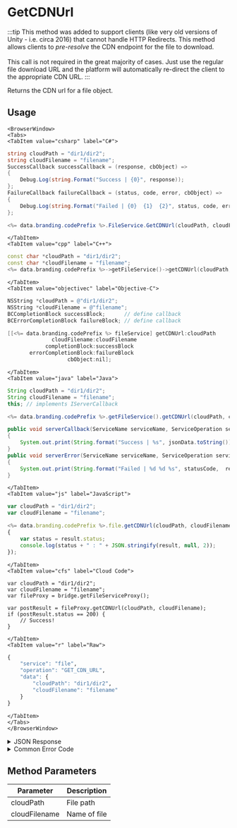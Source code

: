 # GetCDNUrl

:::tip
This method was added to support clients (like very old versions of Unity - i.e. circa 2016) that cannot handle HTTP Redirects. This method allows clients to <em>pre-resolve</em> the CDN endpoint for the file to download.<br />
<br />
This call is not required in the great majority of cases. Just use the regular file download URL and the platform will automatically re-direct the client to the appropriate CDN URL.
:::

Returns the CDN url for a file object.

<PartialServop service_name="file" operation_name="GET_CDN_URL" />

## Usage

```mdx-code-block
<BrowserWindow>
<Tabs>
<TabItem value="csharp" label="C#">
```

```csharp
string cloudPath = "dir1/dir2";
string cloudFilename = "filename";
SuccessCallback successCallback = (response, cbObject) =>
{
    Debug.Log(string.Format("Success | {0}", response));
};
FailureCallback failureCallback = (status, code, error, cbObject) =>
{
    Debug.Log(string.Format("Failed | {0}  {1}  {2}", status, code, error));
};

<%= data.branding.codePrefix %>.FileService.GetCDNUrl(cloudPath, cloudFilename, successCallback, failureCallback);
```

```mdx-code-block
</TabItem>
<TabItem value="cpp" label="C++">
```

```cpp
const char *cloudPath = "dir1/dir2";
const char *cloudFilename = "filename";
<%= data.branding.codePrefix %>->getFileService()->getCDNUrl(cloudPath, cloudFilename, this);
```

```mdx-code-block
</TabItem>
<TabItem value="objectivec" label="Objective-C">
```

```objectivec
NSString *cloudPath = @"dir1/dir2";
NSString *cloudFilename = @"filename";
BCCompletionBlock successBlock;      // define callback
BCErrorCompletionBlock failureBlock; // define callback

[[<%= data.branding.codePrefix %> fileService] getCDNUrl:cloudPath
              cloudFilename:cloudFilename
            completionBlock:successBlock
       errorCompletionBlock:failureBlock
                   cbObject:nil];
```

```mdx-code-block
</TabItem>
<TabItem value="java" label="Java">
```

```java
String cloudPath = "dir1/dir2";
String cloudFilename = "filename";
this; // implements IServerCallback

<%= data.branding.codePrefix %>.getFileService().getCDNUrl(cloudPath, cloudFilename, this);

public void serverCallback(ServiceName serviceName, ServiceOperation serviceOperation, JSONObject jsonData)
{
    System.out.print(String.format("Success | %s", jsonData.toString()));
}
public void serverError(ServiceName serviceName, ServiceOperation serviceOperation, int statusCode, int reasonCode, String jsonError)
{
    System.out.print(String.format("Failed | %d %d %s", statusCode,  reasonCode, jsonError.toString()));
}
```

```mdx-code-block
</TabItem>
<TabItem value="js" label="JavaScript">
```

```javascript
var cloudPath = "dir1/dir2";
var cloudFilename = "filename";

<%= data.branding.codePrefix %>.file.getCDNUrl(cloudPath, cloudFilename, result =>
{
	var status = result.status;
	console.log(status + " : " + JSON.stringify(result, null, 2));
});
```

```mdx-code-block
</TabItem>
<TabItem value="cfs" label="Cloud Code">
```

```cfscript
var cloudPath = "dir1/dir2";
var cloudFilename = "filename";
var fileProxy = bridge.getFileServiceProxy();

var postResult = fileProxy.getCDNUrl(cloudPath, cloudFilename);
if (postResult.status == 200) {
    // Success!
}
```

```mdx-code-block
</TabItem>
<TabItem value="r" label="Raw">
```

```r
{
	"service": "file",
	"operation": "GET_CDN_URL",
	"data": {
		"cloudPath": "dir1/dir2",
		"cloudFilename": "filename"
	}
}
```

```mdx-code-block
</TabItem>
</Tabs>
</BrowserWindow>
```

<details>
<summary>JSON Response</summary>

```json
{
    "status": 200,
    "data": {
        "appServerUrl": "https://api.braincloudservers.com/...f434b1db538b/f/uploadsimplefile.txt",
        "cdnUrl": "https://d2b6zwnvr1nyug.cloudfront.net/bc/g/20001/u/107b3aa9-0d9f-4e90-af..."
    }
}
```
</details>

<details>
<summary>Common Error Code</summary>

### Status Codes
Code | Name | Description
---- | ---- | -----------
40431 | CLOUD_STORAGE_SERVICE_ERROR | Cloud storage service error
40432 | FILE_DOES_NOT_EXIST | File does not exist

</details>


## Method Parameters
Parameter | Description
--------- | -----------
cloudPath | File path
cloudFilename | Name of file
#
